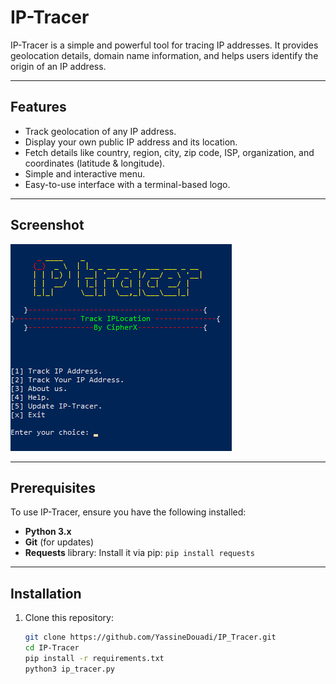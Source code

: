 # IP-Tracer

IP-Tracer is a simple and powerful tool for tracing IP addresses. It provides geolocation details, domain name information, and helps users identify the origin of an IP address.

---

## Features
- Track geolocation of any IP address.
- Display your own public IP address and its location.
- Fetch details like country, region, city, zip code, ISP, organization, and coordinates (latitude & longitude).
- Simple and interactive menu.
- Easy-to-use interface with a terminal-based logo.

---

## Screenshot

![Features Screenshot](Screenshot.png)

---

## Prerequisites
To use IP-Tracer, ensure you have the following installed:
- **Python 3.x**
- **Git** (for updates)
- **Requests** library: Install it via pip: `pip install requests`

---

## Installation
1. Clone this repository:
   ```bash
   git clone https://github.com/YassineDouadi/IP_Tracer.git
   cd IP-Tracer
   pip install -r requirements.txt
   python3 ip_tracer.py


